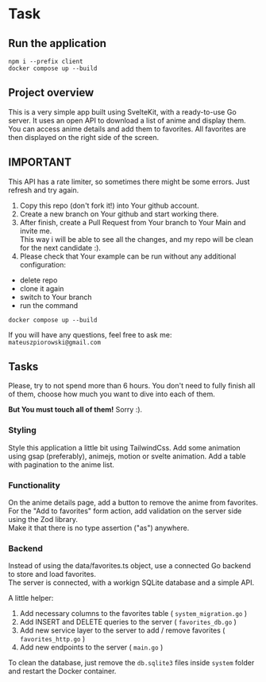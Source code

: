 # Task

## Run the application

```
npm i --prefix client
docker compose up --build
```

## Project overview

This is a very simple app built using SvelteKit, with a ready-to-use Go server.
It uses an open API to download a list of anime and display them. You can access anime details and add them to favorites.
All favorites are then displayed on the right side of the screen.

## IMPORTANT

This API has a rate limiter, so sometimes there might be some errors. Just refresh and try again.

1. Copy this repo (don't fork it!) into Your github account.
2. Create a new branch on Your github and start working there.
3. After finish, create a Pull Request from Your branch to Your Main and invite me.  
   This way i will be able to see all the changes, and my repo will be clean for the next candidate :).
4. Please check that Your example can be run without any additional configuration:

- delete repo
- clone it again
- switch to Your branch
- run the command

```
docker compose up --build
```

If you will have any questions, feel free to ask me:
`mateuszpiorowski@gmail.com`

## Tasks

Please, try to not spend more than 6 hours.
You don't need to fully finish all of them, choose how much you want to dive into each of them. 

**But You must touch all of them!** Sorry :).

### Styling

Style this application a little bit using TailwindCss.
Add some animation using gsap (preferably), animejs, motion or svelte animation.
Add a table with pagination to the anime list.

### Functionality

On the anime details page, add a button to remove the anime from favorites.
For the "Add to favorites" form action, add validation on the server side using the Zod library.  
Make it that there is no type assertion ("as") anywhere.

### Backend

Instead of using the data/favorites.ts object, use a connected Go backend to store and load favorites.  
The server is connected, with a workign SQLite database and a simple API.

A little helper:

1. Add necessary columns to the favorites table ( `system_migration.go` )
2. Add INSERT and DELETE queries to the server ( `favorites_db.go` )
3. Add new service layer to the server to add / remove favorites ( `favorites_http.go` )
4. Add new endpoints to the server ( `main.go` )

To clean the database, just remove the `db.sqlite3` files inside `system` folder and restart the Docker container.
